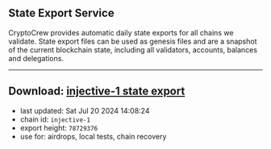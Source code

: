 ## State Export Service
CryptoCrew provides automatic daily state exports for all chains we validate. State export files can be used as genesis files and are a snapshot of the current blockchain state, including all validators, accounts, balances and delegations.

---
**Download: [injective-1 state export](https://dl-eu2.ccvalidators.com/SERVICE/injective/injective-1_export_78729376.json)**
---

- last updated: Sat Jul 20 2024 14:08:24
- chain id: `injective-1`
- export height: `78729376`
- use for: airdrops, local tests, chain recovery

